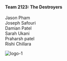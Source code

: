 #### Team 2123: The Destroyers
Jason Pham </br>
Joseph Safouri </br>
Damian Patel </br>
Sarah Ukani </br>
Praharsh patel </br>
Rishi Chillara</br>

![logo-1](https://user-images.githubusercontent.com/70985186/154367134-4963a12a-ed37-4089-8d87-2db25e7b9c9c.svg)
